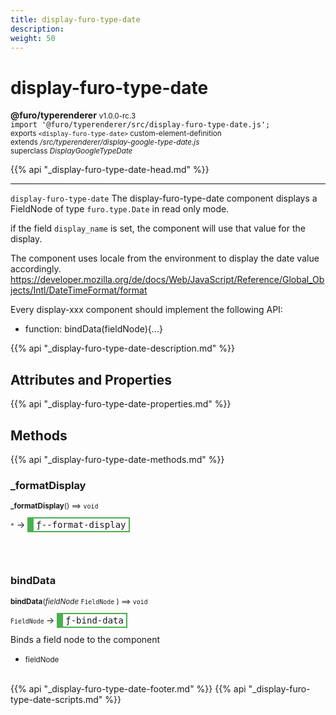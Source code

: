 ```yaml
---
title: display-furo-type-date
description: 
weight: 50
---
```


# display-furo-type-date
**@furo/typerenderer** <small>v1.0.0-rc.3</small>
<br>`import '@furo/typerenderer/src/display-furo-type-date.js';`<small>
<br>exports `<display-furo-type-date>` custom-element-definition
<br>extends */src/typerenderer/display-google-type-date.js*
<br>superclass *DisplayGoogleTypeDate*</small>

{{% api "_display-furo-type-date-head.md" %}}

****

`display-furo-type-date`
The display-furo-type-date component displays a FieldNode of type `furo.type.Date` in read only mode.

if the field `display_name` is set, the component will use that value for the display.

The component uses locale from the environment to display the date value accordingly.
https://developer.mozilla.org/de/docs/Web/JavaScript/Reference/Global_Objects/Intl/DateTimeFormat/format

Every display-xxx component should implement the following API:
- function: bindData(fieldNode){...}

{{% api "_display-furo-type-date-description.md" %}}


## Attributes and Properties
{{% api "_display-furo-type-date-properties.md" %}}







## Methods
{{% api "_display-furo-type-date-methods.md" %}}


### **_formatDisplay**
<small>**_formatDisplay**() ⟹ `void`</small>

<small>`*`</small> →
<span  style="border-width:2px 2px 2px 10px; border-style: solid;border-color:  rgb(76, 175, 80);font-family:monospace; padding:2px 4px;">ƒ--format-display</span>



<br><br>

### **bindData**
<small>**bindData**(*fieldNode* `FieldNode` ) ⟹ `void`</small>

<small>`FieldNode` </small> →
<span  style="border-width:2px 2px 2px 10px; border-style: solid;border-color:  rgb(76, 175, 80);font-family:monospace; padding:2px 4px;">ƒ-bind-data</span>

Binds a field node to the component

- <small>fieldNode </small>
<br><br>






{{% api "_display-furo-type-date-footer.md" %}}
{{% api "_display-furo-type-date-scripts.md" %}}
